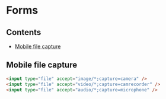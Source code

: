 # Forms

## Contents

- [Mobile file capture](#mobile_file_capture)

## <a name="mobile_file_capture"></a>Mobile file capture

```html
<input type="file" accept="image/*;capture=camera" />
<input type="file" accept="video/*;capture=camrecorder" />
<input type="file" accept="audio/*;capture=microphone" />
```
